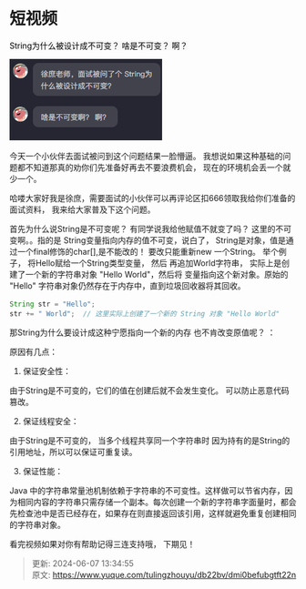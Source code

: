 # 短视频

<font style="color:rgb(0, 0, 0);background-color:rgb(248, 248, 248);">String为什么被设计成不可变？   啥是不可变？  啊？           </font>

![1717652766701-b3dbd756-c0d5-4a77-ae4f-ef89a94b901a.png](./img/RTyDsLhvcIzYAhQ_/1717652766701-b3dbd756-c0d5-4a77-ae4f-ef89a94b901a-303888.png)

今天一个小伙伴去面试被问到这个问题结果一脸懵逼。 我想说如果这种基础的问题都不知道那真的劝你们先准备好再去不要浪费机会， 现在的环境机会丢一个就少一个。

哈喽大家好我是徐庶，需要面试的小伙伴可以再评论区扣666领取我给你们准备的面试资料， 我来给大家普及下这个问题。



首先为什么说String是不可变呢？  有同学说我给他赋值不就变了吗？  这里的不可变啊。。指的是  String变量指向内存的值不可变，说白了， String是对象，值是通过一个final修饰的char[],是不能改的！  要改只能重新new 一个String。  举个例子， 将Hello赋给一个String类型变量，  然后 再追加World字符串， 实际上是创建了一个新的字符串对象 "Hello World"，然后将 变量指向这个新对象。原始的 "Hello" 字符串对象仍然存在于内存中，直到垃圾回收器将其回收。

```java
String str = "Hello";
str += " World";  // 这里实际上创建了一个新的 String 对象 "Hello World"
```

<font style="color:rgb(6, 6, 7);"> </font>

那String为什么要设计成这种宁愿指向一个新的内存 也不肯改变原值呢？ ：

原因有几点： 

1. 保证安全性：

由于String是不可变的，它们的值在创建后就不会发生变化。 可以防止恶意代码篡改。



2. 保证线程安全：

由于String是不可变的，  当多个线程共享同一个字符串时  因为持有的是String的引用地址，所以可以保证可重复读。



3. 保证性能：

 Java 中的字符串常量池机制依赖于字符串的不可变性。这样做可以节省内存，因为相同内容的字符串只需存储一个副本。每次创建一个新的字符串字面量时，都会先检查池中是否已经存在，如果存在则直接返回该引用，这样就避免重复创建相同的字符串对象。  





 看完视频如果对你有帮助记得三连支持哦， 下期见！



> 更新: 2024-06-07 13:34:55  
> 原文: <https://www.yuque.com/tulingzhouyu/db22bv/dmi0befubgtft22n>